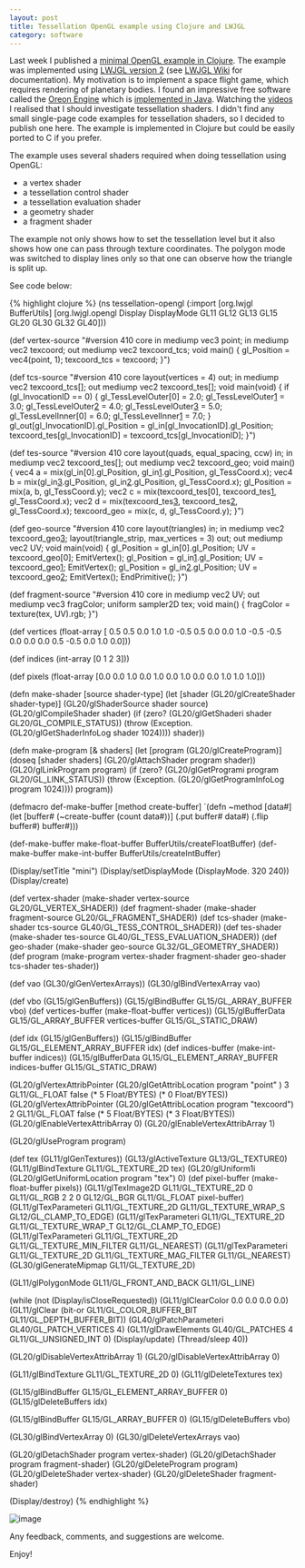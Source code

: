 ```yaml
---
layout: post
title: Tessellation OpenGL example using Clojure and LWJGL
category: software
---
```


Last week I published a [minimal OpenGL example in Clojure][1].
The example was implemented using [LWJGL version 2][2] (see [LWJGL Wiki][3] for documentation).
My motivation is to implement a space flight game, which requires rendering of planetary bodies.
I found an impressive free software called the [Oreon Engine][4] which is [implemented in Java][5].
Watching the [videos][4] I realised that I should investigate tessellation shaders.
I didn't find any small single-page code examples for tessellation shaders, so I decided to publish one here.
The example is implemented in Clojure but could be easily ported to C if you prefer.

The example uses several shaders required when doing tessellation using OpenGL:

* a vertex shader
* a tessellation control shader
* a tessellation evaluation shader
* a geometry shader
* a fragment shader

The example not only shows how to set the tessellation level but it also shows how one can pass through texture coordinates.
The polygon mode was switched to display lines only so that one can observe how the triangle is split up.

See code below:

{% highlight clojure %}
(ns tessellation-opengl
  (:import [org.lwjgl BufferUtils]
           [org.lwjgl.opengl Display DisplayMode GL11 GL12 GL13 GL15 GL20 GL30 GL32 GL40]))

(def vertex-source "#version 410 core
in mediump vec3 point;
in mediump vec2 texcoord;
out mediump vec2 texcoord_tcs;
void main()
{
  gl_Position = vec4(point, 1);
  texcoord_tcs = texcoord;
}")

(def tcs-source "#version 410 core
layout(vertices = 4) out;
in mediump vec2 texcoord_tcs[];
out mediump vec2 texcoord_tes[];
void main(void)
{
  if (gl_InvocationID == 0) {
    gl_TessLevelOuter[0] = 2.0;
    gl_TessLevelOuter[1] = 3.0;
    gl_TessLevelOuter[2] = 4.0;
    gl_TessLevelOuter[3] = 5.0;
    gl_TessLevelInner[0] = 6.0;
    gl_TessLevelInner[1] = 7.0;
  }
  gl_out[gl_InvocationID].gl_Position = gl_in[gl_InvocationID].gl_Position;
  texcoord_tes[gl_InvocationID] = texcoord_tcs[gl_InvocationID];
}")

(def tes-source "#version 410 core
layout(quads, equal_spacing, ccw) in;
in mediump vec2 texcoord_tes[];
out mediump vec2 texcoord_geo;
void main()
{
  vec4 a = mix(gl_in[0].gl_Position, gl_in[1].gl_Position, gl_TessCoord.x);
  vec4 b = mix(gl_in[3].gl_Position, gl_in[2].gl_Position, gl_TessCoord.x);
  gl_Position = mix(a, b, gl_TessCoord.y);
  vec2 c = mix(texcoord_tes[0], texcoord_tes[1], gl_TessCoord.x);
  vec2 d = mix(texcoord_tes[3], texcoord_tes[2], gl_TessCoord.x);
  texcoord_geo = mix(c, d, gl_TessCoord.y);
}")

(def geo-source "#version 410 core
layout(triangles) in;
in mediump vec2 texcoord_geo[3];
layout(triangle_strip, max_vertices = 3) out;
out mediump vec2 UV;
void main(void)
{
  gl_Position = gl_in[0].gl_Position;
  UV = texcoord_geo[0];
  EmitVertex();
  gl_Position = gl_in[1].gl_Position;
  UV = texcoord_geo[1];
  EmitVertex();
  gl_Position = gl_in[2].gl_Position;
  UV = texcoord_geo[2];
  EmitVertex();
  EndPrimitive();
}")

(def fragment-source "#version 410 core
in mediump vec2 UV;
out mediump vec3 fragColor;
uniform sampler2D tex;
void main()
{
  fragColor = texture(tex, UV).rgb;
}")

(def vertices
  (float-array [ 0.5  0.5 0.0 1.0 1.0
                -0.5  0.5 0.0 0.0 1.0
                -0.5 -0.5 0.0 0.0 0.0
                 0.5 -0.5 0.0 1.0 0.0]))

(def indices
  (int-array [0 1 2 3]))

(def pixels
  (float-array [0.0 0.0 1.0
                0.0 1.0 0.0
                1.0 0.0 0.0
                1.0 1.0 1.0]))

(defn make-shader [source shader-type]
  (let [shader (GL20/glCreateShader shader-type)]
    (GL20/glShaderSource shader source)
    (GL20/glCompileShader shader)
    (if (zero? (GL20/glGetShaderi shader GL20/GL_COMPILE_STATUS))
      (throw (Exception. (GL20/glGetShaderInfoLog shader 1024))))
    shader))

(defn make-program [& shaders]
  (let [program (GL20/glCreateProgram)]
    (doseq [shader shaders] (GL20/glAttachShader program shader))
    (GL20/glLinkProgram program)
    (if (zero? (GL20/glGetProgrami program GL20/GL_LINK_STATUS))
      (throw (Exception. (GL20/glGetProgramInfoLog program 1024))))
    program))

(defmacro def-make-buffer [method create-buffer]
  `(defn ~method [data#]
     (let [buffer# (~create-buffer (count data#))]
       (.put buffer# data#)
       (.flip buffer#)
       buffer#)))

(def-make-buffer make-float-buffer BufferUtils/createFloatBuffer)
(def-make-buffer make-int-buffer BufferUtils/createIntBuffer)

(Display/setTitle "mini")
(Display/setDisplayMode (DisplayMode. 320 240))
(Display/create)

(def vertex-shader (make-shader vertex-source GL20/GL_VERTEX_SHADER))
(def fragment-shader (make-shader fragment-source GL20/GL_FRAGMENT_SHADER))
(def tcs-shader (make-shader tcs-source GL40/GL_TESS_CONTROL_SHADER))
(def tes-shader (make-shader tes-source GL40/GL_TESS_EVALUATION_SHADER))
(def geo-shader (make-shader geo-source GL32/GL_GEOMETRY_SHADER))
(def program (make-program vertex-shader fragment-shader geo-shader tcs-shader tes-shader))

(def vao (GL30/glGenVertexArrays))
(GL30/glBindVertexArray vao)

(def vbo (GL15/glGenBuffers))
(GL15/glBindBuffer GL15/GL_ARRAY_BUFFER vbo)
(def vertices-buffer (make-float-buffer vertices))
(GL15/glBufferData GL15/GL_ARRAY_BUFFER vertices-buffer GL15/GL_STATIC_DRAW)

(def idx (GL15/glGenBuffers))
(GL15/glBindBuffer GL15/GL_ELEMENT_ARRAY_BUFFER idx)
(def indices-buffer (make-int-buffer indices))
(GL15/glBufferData GL15/GL_ELEMENT_ARRAY_BUFFER indices-buffer GL15/GL_STATIC_DRAW)

(GL20/glVertexAttribPointer (GL20/glGetAttribLocation program "point"   ) 3 GL11/GL_FLOAT false (* 5 Float/BYTES) (* 0 Float/BYTES))
(GL20/glVertexAttribPointer (GL20/glGetAttribLocation program "texcoord") 2 GL11/GL_FLOAT false (* 5 Float/BYTES) (* 3 Float/BYTES))
(GL20/glEnableVertexAttribArray 0)
(GL20/glEnableVertexAttribArray 1)

(GL20/glUseProgram program)

(def tex (GL11/glGenTextures))
(GL13/glActiveTexture GL13/GL_TEXTURE0)
(GL11/glBindTexture GL11/GL_TEXTURE_2D tex)
(GL20/glUniform1i (GL20/glGetUniformLocation program "tex") 0)
(def pixel-buffer (make-float-buffer pixels))
(GL11/glTexImage2D GL11/GL_TEXTURE_2D 0 GL11/GL_RGB 2 2 0 GL12/GL_BGR GL11/GL_FLOAT pixel-buffer)
(GL11/glTexParameteri GL11/GL_TEXTURE_2D GL11/GL_TEXTURE_WRAP_S GL12/GL_CLAMP_TO_EDGE)
(GL11/glTexParameteri GL11/GL_TEXTURE_2D GL11/GL_TEXTURE_WRAP_T GL12/GL_CLAMP_TO_EDGE)
(GL11/glTexParameteri GL11/GL_TEXTURE_2D GL11/GL_TEXTURE_MIN_FILTER GL11/GL_NEAREST)
(GL11/glTexParameteri GL11/GL_TEXTURE_2D GL11/GL_TEXTURE_MAG_FILTER GL11/GL_NEAREST)
(GL30/glGenerateMipmap GL11/GL_TEXTURE_2D)

(GL11/glPolygonMode GL11/GL_FRONT_AND_BACK GL11/GL_LINE)

(while (not (Display/isCloseRequested))
  (GL11/glClearColor 0.0 0.0 0.0 0.0)
  (GL11/glClear (bit-or GL11/GL_COLOR_BUFFER_BIT GL11/GL_DEPTH_BUFFER_BIT))
  (GL40/glPatchParameteri GL40/GL_PATCH_VERTICES 4)
  (GL11/glDrawElements GL40/GL_PATCHES 4 GL11/GL_UNSIGNED_INT 0)
  (Display/update)
  (Thread/sleep 40))

(GL20/glDisableVertexAttribArray 1)
(GL20/glDisableVertexAttribArray 0)

(GL11/glBindTexture GL11/GL_TEXTURE_2D 0)
(GL11/glDeleteTextures tex)

(GL15/glBindBuffer GL15/GL_ELEMENT_ARRAY_BUFFER 0)
(GL15/glDeleteBuffers idx)

(GL15/glBindBuffer GL15/GL_ARRAY_BUFFER 0)
(GL15/glDeleteBuffers vbo)

(GL30/glBindVertexArray 0)
(GL30/glDeleteVertexArrays vao)

(GL20/glDetachShader program vertex-shader)
(GL20/glDetachShader program fragment-shader)
(GL20/glDeleteProgram program)
(GL20/glDeleteShader vertex-shader)
(GL20/glDeleteShader fragment-shader)

(Display/destroy)
{% endhighlight %}

![image](/pics/square.png)

Any feedback, comments, and suggestions are welcome.

Enjoy!

[1]: https://www.wedesoft.de/software/2020/12/10/opengl-clojure/
[2]: http://legacy.lwjgl.org/
[3]: http://wiki.lwjgl.org/
[4]: https://www.youtube.com/channel/UC9lXX-YnU_VcDT3VS85skMQ
[5]: https://github.com/fynnfluegge/oreon-engine
